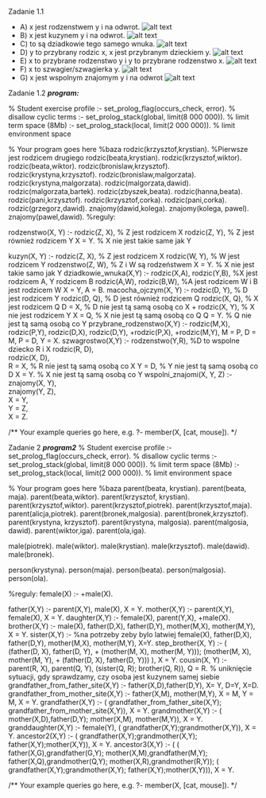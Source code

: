 Zadanie 1.1

- A) x jest rodzenstwem y i na odwrot.
![alt text](image.png)
- B) x jest kuzynem y i na odwrot.
![alt text](image-1.png)
- C) to są dziadkowie tego samego wnuka.
![alt text](image-2.png)
- D) y to przybrany rodzic x, x jest przybranym dzieckiem y.
![alt text](image-7.png)
- E) x to przybrane rodzenstwo y i y to przybrane rodzenstwo x.
![alt text](image-4.png)
- F) x to szwagier/szwagierka y.
![alt text](image-5.png)
- G) x jest wspolnym znajomym y i na odwrot
![alt text](image-6.png)

Zadanie 1.2
***program:***

% Student exercise profile
:- set_prolog_flag(occurs_check, error).        % disallow cyclic terms
:- set_prolog_stack(global, limit(8 000 000)).  % limit term space (8Mb)
:- set_prolog_stack(local,  limit(2 000 000)).  % limit environment space

% Your program goes here
%baza
rodzic(krzysztof,krystian). %Pierwsze jest rodzicem drugiego
rodzic(beata,krystian).
rodzic(krzysztof,wiktor).
rodzic(beata,wiktor).
rodzic(bronislaw,krzysztof).
rodzic(krystyna,krzysztof).
rodzic(bronislaw,malgorzata).
rodzic(krystyna,malgorzata).
rodzic(malgorzata,dawid).
rodzic(malgorzata,bartek).
rodzic(zbyszek,beata).
rodzic(hanna,beata).
rodzic(pani,krzysztof).
rodzic(krzysztof,corka).
rodzic(pani,corka).
rodzic(grzegorz,dawid).
znajomy(dawid,kolega).
znajomy(kolega, pawel).
znajomy(pawel,dawid).
%reguly:

rodzenstwo(X, Y) :-
    rodzic(Z, X),  % Z jest rodzicem X
    rodzic(Z, Y),  % Z jest również rodzicem Y
    X \= Y.       % X nie jest takie same jak Y

kuzyn(X, Y) :-
    rodzic(Z, X),       % Z jest rodzicem X
    rodzic(W, Y),       % W jest rodzicem Y
    rodzenstwo(Z, W),   % Z i W są rodzeństwem
    X \= Y.             % X nie jest takie samo jak Y
dziadkowie_wnuka(X,Y) :-
    rodzic(X,A), rodzic(Y,B), %X jest rodzicem A, Y rodzicem B
    rodzic(A,W), rodzic(B,W), %A jest rodzicem W i B jest rodzicem W
    X \= Y, 
    A \= B.
macocha_ojczym(X, Y) :-
    rodzic(D, Y),               % D jest rodzicem Y
    rodzic(D, Q),               % D jest również rodzicem Q
    rodzic(X, Q),               % X jest rodzicem Q
    D \= X,                     % D nie jest tą samą osobą co X
    \+ rodzic(X, Y),            % X nie jest rodzicem Y
    X \= Q,                     % X nie jest tą samą osobą co Q
    Q \= Y.                    % Q nie jest tą samą osobą co Y
przybrane_rodzenstwo(X,Y) :-
    rodzic(M,X), rodzic(P,Y),
    rodzic(D,X), rodzic(D,Y),
    \+rodzic(P,X),
    \+rodzic(M,Y),
    M \= P,
    D \= M,
    P \= D,
    Y \= X.
szwagrostwo(X,Y) :-
    rodzenstwo(Y,R),    %D to wspolne dziecko  R i X
    rodzic(R, D),       
    rodzic(X, D),    
    R \= X,             % R nie jest tą samą osobą co X
    Y \= D,             % Y nie jest tą samą osobą co D
    X \= Y.            % X nie jest tą samą osobą co Y
wspolni_znajomi(X, Y, Z) :-
    znajomy(X, Y),     
    znajomy(Y, Z),      
    X \= Y,             
    Y \= Z,            
    X \= Z.     
        


    
    
    
    

    

/** <examples> Your example queries go here, e.g.
?- member(X, [cat, mouse]).
*/

Zadanie 2
***program2***
% Student exercise profile
:- set_prolog_flag(occurs_check, error).        % disallow cyclic terms
:- set_prolog_stack(global, limit(8 000 000)).  % limit term space (8Mb)
:- set_prolog_stack(local,  limit(2 000 000)).  % limit environment space

% Your program goes here
%baza
parent(beata, krystian).
parent(beata, maja).
parent(beata,wiktor).
parent(krzysztof, krystian).
parent(krzysztof,wiktor).
parent(krzysztof,piotrek).
parent(krzysztof,maja).
parent(alicja,piotrek).
parent(bronek,malgosia).
parent(bronek,krzysztof).
parent(krystyna, krzysztof).
parent(krystyna, malgosia).
parent(malgosia, dawid).
parent(wiktor,iga).
parent(ola,iga).


male(piotrek).
male(wiktor).
male(krystian).
male(krzysztof).
male(dawid).
male(bronek).

person(krystyna).
person(maja).
person(beata).
person(malgosia).
person(ola).


%reguly:
female(X) :-
    \+male(X).
    
father(X,Y) :-
   parent(X,Y),
   male(X),
   X \= Y.
mother(X,Y) :-
    parent(X,Y),
    female(X),
    X \= Y.
daughter(X,Y) :-
    female(X),
    parent(Y,X),
    \+male(X).
brother(X,Y) :-
    male(X),
    father(D,X), father(D,Y),
    mother(M,X), mother(M,Y),
	X \= Y.
sister(X,Y) :-		%na potrzeby zeby bylo latwiej
    female(X),
    father(D,X), father(D,Y),
    mother(M,X), mother(M,Y),
	X\=Y.
step_brother(X, Y) :-
    (
        (father(D, X), father(D, Y), \+ (mother(M, X), mother(M, Y)));
        (mother(M, X), mother(M, Y), \+ (father(D, X), father(D, Y)))
    ),
    X \= Y.
cousin(X, Y) :-
    parent(R, X),
    parent(Q, Y),
    (sister(Q, R); brother(Q, R)),
    Q \= R. % uniknięcie sytuacji, gdy sprawdzamy, czy osoba jest kuzynem samej siebie
grandfather_from_father_site(X,Y) :-
    father(X,D),father(D,Y),
	X\= Y,
	D\=Y,
	X\=D.
grandfather_from_mother_site(X,Y) :-
    father(X,M), mother(M,Y),
	X \= M,
	Y \= M,
	X \= Y.
grandfather(X,Y) :-
    (   grandfather_from_father_site(X,Y);
    grandfather_from_mother_site(X,Y)),
    X \= Y.
grandmother(X,Y) :-
    (   mother(X,D),father(D,Y); mother(X,M),
        mother(M,Y)),
    X \= Y.
granddaughter(X,Y) :-
    female(Y),
    (   grandfather(X,Y);grandmother(X,Y)),
    X \= Y.
ancestor2(X,Y) :-
      (   grandfather(X,Y);grandmother(X,Y);
    	father(X,Y);mother(X,Y)),
    X \= Y.
ancestor3(X,Y) :-
   (    (   father(X,G),grandfather(G,Y);
    mother(X,M),grandfather(M,Y);
    father(X,Q),grandmother(Q,Y);
    mother(X,R),grandmother(R,Y));
    (   grandfather(X,Y);grandmother(X,Y);
    	father(X,Y);mother(X,Y))),
    X \= Y.
    
    



/** <examples> Your example queries go here, e.g.
?- member(X, [cat, mouse]).
*/

